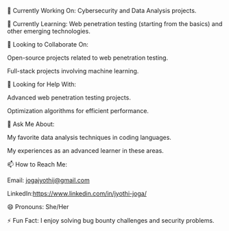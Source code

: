 🔭 Currently Working On: Cybersecurity and Data Analysis projects.

🌱 Currently Learning: Web penetration testing (starting from the basics) and other emerging technologies.

👯 Looking to Collaborate On:

Open-source projects related to web penetration testing.

Full-stack projects involving machine learning.

🤔 Looking for Help With:

Advanced web penetration testing projects.

Optimization algorithms for efficient performance.

💬 Ask Me About:

My favorite data analysis techniques in coding languages.

My experiences as an advanced learner in these areas.

📫 How to Reach Me:

Email: jogajyothij@gmail.com

LinkedIn:https://www.linkedin.com/in/jyothi-joga/

😄 Pronouns: She/Her

⚡ Fun Fact: I enjoy solving bug bounty challenges and security problems.
